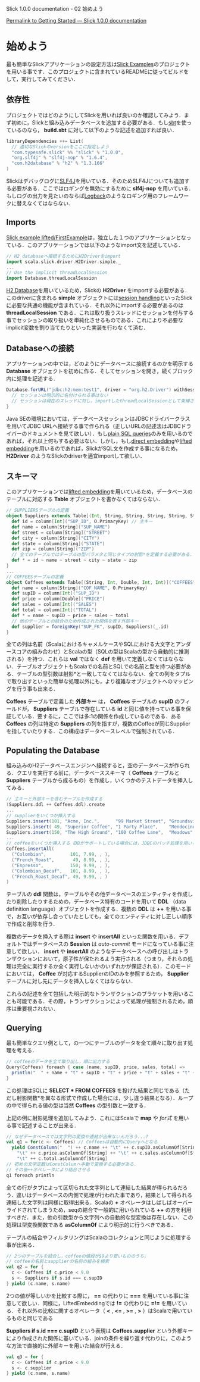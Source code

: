 Slick 1.0.0 documentation - 02 始めよう
<!--Getting Started — Slick 1.0.0 documentation-->

[Permalink to Getting Started — Slick 1.0.0 documentation](http://slick.typesafe.com/doc/1.0.0/gettingstarted.html)

始めよう
==========
<!--# Getting Started-->

最も簡単なSlickアプリケーションの設定方法は[Slick Examples][1]のプロジェクトを用いる事です．このプロジェクトに含まれているREADMEに従ってビルドをして，実行してみてください．

<!--The easiest way of setting up a Slick application is by starting with the [Slick Examples][1] project. You can build and run this project by following the instructions in its README file.-->

依存性
-------
<!--## Dependencies-->

プロジェクトではどのようにしてSlickを用いれば良いのか確認してみよう．まず初めに，Slickと組み込みデータベースを追加する必要がある．もし[sbt][2]を使っているのなら， **build.sbt** に対して以下のような記述を追加すれば良い．

<!--Let’s take a closer look at what’s happening in that project. First of all, you need to add Slick and the embedded databases or drivers for external databases to your project. If you are using [sbt][2], you do this in your main build.sbt file:-->

```scala:build.sbt
libraryDependencies ++= List(
  // 適切なSlickのversionをここに指定しよう
  "com.typesafe.slick" %% "slick" % "1.0.0",
  "org.slf4j" % "slf4j-nop" % "1.6.4",
  "com.h2database" % "h2" % "1.3.166"
)
```

Slickはデバッグログに[SLF4J][3]を用いている．そのためSLF4Jについても追加する必要がある．ここではロギングを無効にするために **slf4j-nop** を用いている．もしログの出力を見たいのならば[Logback][4]のようなロギング用のフレームワークに替えなくてはならない．

<!--Slick uses [SLF4J][3] for its own debug logging so you also need to add an SLF4J implementation. Here we are using slf4j-nop to disable logging. You have to replace this with a real logging framework like [Logback][4] if you want to see log output.-->

Imports
--------

[Slick example lifted/FirstExample][5]は，独立した１つのアプリケーションとなっている．このアプリケーションでは以下のようなimport文を記述している．

<!--[Slick example lifted/FirstExample][5] contains a self-contained application that you can run. It starts off with some imports:-->

```scala
// H2 databaseへ接続するためにH2Driverをimport
import scala.slick.driver.H2Driver.simple._
...
// Use the implicit threadLocalSession
import Database.threadLocalSession
```

[H2 Database][6]を用いているため，Slickの **H2Driver** をimportする必要がある．このdriverに含まれる **simple** オブジェクトには[session handling][7]といったSlickに必要な共通の機能が含まれている．それ以外にimportする必要があるのは **threadLocalSession** である．これは取り扱うスレッドにセッションを付与する事でセッションの取り扱いを単純化させるものである．これにより不必要なimplicit変数を割り当てたりといった実装を行わなくて済む．

<!--Since we are using [H2][6] as our database system, we need to import features from Slick’s H2Driver. A driver’s simple object contains all commonly needed imports from the driver and other parts of Slick such as [*session handling*][7]. The only extra import we use is the threadLocalSession. This simplifies the session handling by attaching a session to the current thread so you do not have to pass it around on your own (or at least assign it to an implicit variable).-->

Databaseへの接続
---------------

アプリケーションの中では，どのようにデータベースに接続するのかを明示する **Database** オブジェクトを初めに作る．そしてセッションを開き，続くブロック内に処理を記述する．

<!--In the body of the application we create a Database object which specifies how to connect to a database, and then immediately open a session, running all code within the following block inside that session:-->

```scala
Database.forURL("jdbc:h2:mem:test1", driver = "org.h2.Driver") withSession {
  // セッションは明示的に名付けられる事はない
  // セッションは現在のスレッドに対し，importしたthreadLocalSessionとして束縛されるのである
}
```

Java SEの環境においては，データベースセッションはJDBCドライバークラスを用いてJDBC URLへ接続する事で作られる（正しいURLの記述法はJDBCドライバーのドキュメントを見て欲しい）．もし[plain SQL queries][8]のみを用いるのであれば，それ以上何もする必要はない．しかし，もし[direct embedding][9]や[lifted embedding][10]を用いるのであれば，SlickがSQL文を作成する事になるため， **H2Driver** のようなSlickのdriverを適宜importして欲しい．

<!--In a Java SE environment, database sessions are usually created by connecting to a JDBC URL using a JDBC driver class (see the JDBC driver’s documentation for the correct URL syntax). If you are only using [*plain SQL queries*][8], nothing more is required, but when Slick is generating SQL code for you (using the [*direct embedding*][9] or the [*lifted embedding*][10]), you need to make sure to use a matching Slick driver (in our case the H2Driver import above).-->

スキーマ
--------

このアプリケーションでは[lifted embedding][10]を用いているため，データベースのテーブルに対応する **Table** オブジェクトを書かなくてはならない．

<!--We are using the [*lifted embedding*][10] in this application, so we have to write Table objects for our database tables:-->

```scala
// SUPPLIERSテーブルの定義
object Suppliers extends Table[(Int, String, String, String, String, String)]("SUPPLIERS") {
  def id = column[Int]("SUP_ID", O.PrimaryKey) // 主キー
  def name = column[String]("SUP_NAME")
  def street = column[String]("STREET")
  def city = column[String]("CITY")
  def state = column[String]("STATE")
  def zip = column[String]("ZIP")
  // 全てのテーブルではテーブルの型パラメタと同じタイプの射影*を定義する必要がある．
  def * = id ~ name ~ street ~ city ~ state ~ zip
}
...
// COFFEESテーブルの定義
object Coffees extends Table[(String, Int, Double, Int, Int)]("COFFEES") {
  def name = column[String]("COF_NAME", O.PrimaryKey)
  def supID = column[Int]("SUP_ID")
  def price = column[Double]("PRICE")
  def sales = column[Int]("SALES")
  def total = column[Int]("TOTAL")
  def * = name ~ supID ~ price ~ sales ~ total
  // 他のテーブルとの結合のため作成された関係を表す外部キー
  def supplier = foreignKey("SUP_FK", supID, Suppliers)(_.id)
}
```

全ての列は名前（ScalaにおけるキャメルケースやSQLにおける大文字とアンダースコアの組み合わせ）とScalaの型（SQLの型はScalaの型から自動的に推測される）を持つ．これらは **val** ではなく **def** を用いて定義しなくてはならない．テーブルオブジェクトもScalaでの名前とSQLでの名前と型を持つ必要がある．テーブルの型引数は射影*と一致してなくてはならない．全ての列をタプルで取り出すといった簡単な処理以外にも，より複雑なオブジェクトへのマッピングを行う事も出来る．

<!--All columns get a name (usually in camel case for Scala and upper case with underscores for SQL) and a Scala type (from which the SQL type can be derived automatically). Make sure to define them with def and not with val. The table object also needs a Scala name, SQL name and type. The type argument of the table must match the type of the special * projection. In simple cases this is a tuple of all columns but more complex mappings are possible.-->

**Coffees** テーブルで定義した **外部キー** は， **Coffees** テーブルの **supID** のフィールドが， **Suppliers** テーブルで存在している **id** と同じ値を持っている事を保証している．要するに，ここでは多:1の関係を作成しているのである．ある **Coffees** の列は特定の **Suppliers** の列を指すが，複数のCoffeeが同じSupplierを指していたりする．この構成はデータベースレベルで強制されている．

<!--The foreignKey definition in the Coffees table ensures that the supID field can only contain values for which a corresponding id exists in the Suppliers table, thus creating an *n to one* relationship: A Coffees row points to exactly one Suppliers row but any number of coffees can point to the same supplier. This constraint is enforced at the database level.-->

Populating the Database
-----------------------

組み込みのH2データベースエンジンへ接続すると，空のデータベースが作られる．クエリを実行する前に，データベーススキーマ（ **Coffees** テーブルと **Suppliers** テーブルから成るもの）を作成し，いくつかのテストデータを挿入してみる．

<!--The connection to the embedded H2 database engine provides us with an empty database. Before we can execute queries, we need to create the database schema (consisting of the Coffees and Suppliers tables) and insert some test data:-->

```scala
// 主キーと外部キーを含むテーブルを作成する
(Suppliers.ddl ++ Coffees.ddl).create
...
// supplierをいくつか挿入する
Suppliers.insert(101, "Acme, Inc.",      "99 Market Street", "Groundsville", "CA", "95199")
Suppliers.insert( 49, "Superior Coffee", "1 Party Place",    "Mendocino",    "CA", "95460")
Suppliers.insert(150, "The High Ground", "100 Coffee Lane",  "Meadows",      "CA", "93966")
...
// coffeeをいくつか挿入する（DBがサポートしている場合には，JDBCのバッチ処理を用いる）
Coffees.insertAll(
  ("Colombian",         101, 7.99, , ),
  ("French_Roast",       49, 8.99, , ),
  ("Espresso",          150, 9.99, , ),
  ("Colombian_Decaf",   101, 8.99, , ),
  ("French_Roast_Decaf", 49, 9.99, , )
)
```

テーブルの **ddl** 関数は，テーブルやその他データベースのエンティティを作成したり削除したりするための，データベース特有のコードを用いて **DDL** （data definition language）オブジェクトを作成する．複数の **DDL** は **++** を用いる事で，お互いが依存し合っていたとしても，全てのエンティティに対し正しい順序で作成と削除を行う．

<!--The tables’ **ddl** methods create **DDL** (data definition language) objects with the database-specific code for creating and dropping tables and other database entities. Multiple **DDL** values can be combined with **++** to allow all entities to be created and dropped in the correct order, even when they have circular dependencies on each other.-->

複数のデータを挿入する際は **insert** や **insertAll** といった関数を用いる．デフォルトではデータベースの **Session** は *auto-commit* モードになっている事に注意して欲しい． **insert** や **insertAll** のようなデータベースへの呼び出しはトランザクションにおいて，原子性が保たれるよう実行される（つまり，それらの処理は完全に実行するか全く実行しないかのいずれかが保証される）．このモードにおいては， **Coffee** が対応するSupplierのIDのみを参照するため， **Supplier** テーブルに対し先にデータを挿入しなくてはならない．

<!--Inserting the tuples of data is done with the **insert** and **insertAll** methods. Note that by default a database Session is in *auto-commit* mode. Each call to the database like insert or insertAll executes atomically in its own transaction (i.e. it succeeds or fails completely but can never leave the database in an inconsistent state somewhere in between). In this mode we we have to populate the Suppliers table first because the Coffees data can only refer to valid supplier IDs.-->

これらの記述を全て包括した明示的なトランザクションのブラケットを用いることも可能である．その際，トランザクションによって処理が強制されるため，順序は重要視されない．

<!--We could also use an explicit transaction bracket encompassing all these statements. Then the order would not matter because the constraints are only enforced at the end when the transaction is committed.-->

Querying
------------

最も簡単なクエリ例として，の一つにテーブルのデータを全て順々に取り出す処理を考える．

<!--The simplest kind of query iterates over all the data in a table:-->

```scala
// coffeeのデータを全て取り出し，順に出力する
Query(Coffees) foreach { case (name, supID, price, sales, total) =>
  println("  " + name + "t" + supID + "t" + price + "t" + sales + "t" + total)
}
```

この処理はSQLに **SELECT * FROM COFFEES** を投げた結果と同じである（ただし射影関数\*を異なる形式で作成した場合には，少し違う結果となる）．ループの中で得られる値の型は当然 **Coffees** の型引数と一致する．

<!--This corresponds to a SELECT * FROM COFFEES in SQL (except that the * is the table’s * projection we defined earlier and not whatever the database sees as *). The type of the values we get in the loop is, unsurprisingly, the type parameter of Coffees.-->

上記の例に射影処理を追加してみよう．これにはScalaで **map** や *for式* を用いる事で記述することが出来る．

<!--Let’s add a *projection* to this basic query. This is written in Scala with the map method or a *for comprehension*:-->

```scala
// なぜデータベースでは文字列の変換や連結が出来ないんだろう...?
val q1 = for(c <- Coffees) // Coffeesは自動的にQueryへとなる
  yield ConstColumn("  ") ++ c.name ++ "\t" ++ c.supID.asColumnOf[String] ++
    "\t" ++ c.price.asColumnOf[String] ++ "\t" ++ c.sales.asColumnOf[String] ++
    "\t" ++ c.total.asColumnOf[String]
// 初めの文字定数はConstColumへ手動で変換する必要がある．
// その後++オペレータにより結合させる
q1 foreach println
```

全ての行がタブによって区切られた文字列として連結した結果が得られるだろう．違いはデータベースの内側で処理が行われた事であり，結果として得られる連結した文字列は同様に取得出来る．Scalaの **+** オペレータはしばしばオーバーライドされてしまうため，seqの結合で一般的に用いられている **++** の方を利用すべきだ．また，他の引数型から文字列への自動的な型変換は存在しない．この処理は型変換関数である **asColumnOf** により明示的に行うべきである．

<!--The output will be the same: For each row of the table, all columns get converted to strings and concatenated into one tab-separated string. The difference is that all of this now happens inside the database engine, and only the resulting concatenated string is shipped to the client. Note that we avoid Scala’s + operator (which is already heavily overloaded) in favor of ++ (commonly used for sequence concatenation). Also, there is no automatic conversion of other argument types to strings. This has to be done explicitly with the type conversion method asColumnOf.-->

テーブルの結合やフィルタリングはScalaのコレクションと同じように処理する事が出来る．

<!--Joining and filtering tables is done the same way as when working with Scala collections:-->

```scala
// 2つのテーブルを結合し，coffeeの値段が$9より安いもののうち，
// coffeeの名前とsupplierの名前の組みを検索
val q2 = for {
  c <- Coffees if c.price < 9.0
  s <- Suppliers if s.id === c.supID
} yield (c.name, s.name)
```

2つの値が等しいかを比較する際に， **==** の代わりに **===** を用いている事に注意して欲しい．同様に，LiftedEmbeddingでは **!=** の代わりに **=!=** を用いている．それ以外の比較に関するオペレータ（ **<** , **<=** , **>=** , **>** ）はScalaで用いているものと同じである

<!--Note the use of === instead of == for comparing two values for equality. Similarly, the lifted embedding uses =!= instead of != for inequality. (The other comparison operators are the same as in Scala: **<**, **<=**, **>=**, **>**)-->

**Suppliers if s.id === c.supID** という表現は **Coffees.supplier** という外部キーにより作成された関係に基いている．joinの条件を繰り返す代わりに，このような方法で直接的に外部キーを用いた結合が行える．

<!--The generator expression Suppliers if s.id === c.supID follows the relationship established by the foreign key Coffees.supplier. Instead of repeating the join condition here we can use the foreign key directly:-->

```scala
val q3 = for {
  c <- Coffees if c.price < 9.0
  s <- c.supplier
} yield (c.name, s.name)
```

[1]: https://github.com/slick/slick-examples/tree/1.0.0
[2]: http://www.scala-sbt.org/
[3]: http://www.slf4j.org/
[4]: http://logback.qos.ch/
[5]: https://github.com/slick/slick-examples/blob/1.0.0/src/main/scala/com/typesafe/slick/examples/lifted/FirstExample.scala
[6]: http://h2database.com/
[7]: http://slick.typesafe.com/doc/1.0.0/session.html
[8]: http://slick.typesafe.com/doc/1.0.0/sql.html
[9]: http://slick.typesafe.com/doc/1.0.0/direct-embedding.html
[10]: http://slick.typesafe.com/doc/1.0.0/lifted-embedding.html
